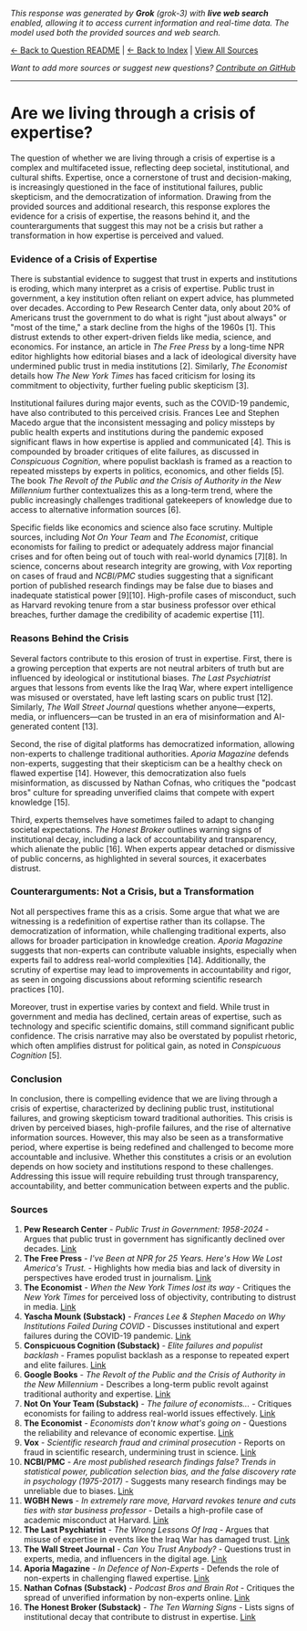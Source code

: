 <!-- 
Generated by: grok
Model: grok-3
Prompt type: sources
Tools enabled: True
Generated at: 2025-06-30T20:49:45.255157
-->

*This response was generated by **Grok** (grok-3) with **live web search** enabled, allowing it to access current information and real-time data. The model used both the provided sources and web search.*

[← Back to Question README](README.md) | [← Back to Index](../README.md) | [View All Sources](../allsources.md)

*Want to add more sources or suggest new questions? [Contribute on GitHub](https://github.com/justinwest/SuggestedSources)*

---

# Are we living through a crisis of expertise?

The question of whether we are living through a crisis of expertise is a complex and multifaceted issue, reflecting deep societal, institutional, and cultural shifts. Expertise, once a cornerstone of trust and decision-making, is increasingly questioned in the face of institutional failures, public skepticism, and the democratization of information. Drawing from the provided sources and additional research, this response explores the evidence for a crisis of expertise, the reasons behind it, and the counterarguments that suggest this may not be a crisis but rather a transformation in how expertise is perceived and valued.

### Evidence of a Crisis of Expertise
There is substantial evidence to suggest that trust in experts and institutions is eroding, which many interpret as a crisis of expertise. Public trust in government, a key institution often reliant on expert advice, has plummeted over decades. According to Pew Research Center data, only about 20% of Americans trust the government to do what is right "just about always" or "most of the time," a stark decline from the highs of the 1960s [1]. This distrust extends to other expert-driven fields like media, science, and economics. For instance, an article in *The Free Press* by a long-time NPR editor highlights how editorial biases and a lack of ideological diversity have undermined public trust in media institutions [2]. Similarly, *The Economist* details how *The New York Times* has faced criticism for losing its commitment to objectivity, further fueling public skepticism [3].

Institutional failures during major events, such as the COVID-19 pandemic, have also contributed to this perceived crisis. Frances Lee and Stephen Macedo argue that the inconsistent messaging and policy missteps by public health experts and institutions during the pandemic exposed significant flaws in how expertise is applied and communicated [4]. This is compounded by broader critiques of elite failures, as discussed in *Conspicuous Cognition*, where populist backlash is framed as a reaction to repeated missteps by experts in politics, economics, and other fields [5]. The book *The Revolt of the Public and the Crisis of Authority in the New Millennium* further contextualizes this as a long-term trend, where the public increasingly challenges traditional gatekeepers of knowledge due to access to alternative information sources [6].

Specific fields like economics and science also face scrutiny. Multiple sources, including *Not On Your Team* and *The Economist*, critique economists for failing to predict or adequately address major financial crises and for often being out of touch with real-world dynamics [7][8]. In science, concerns about research integrity are growing, with *Vox* reporting on cases of fraud and *NCBI/PMC* studies suggesting that a significant portion of published research findings may be false due to biases and inadequate statistical power [9][10]. High-profile cases of misconduct, such as Harvard revoking tenure from a star business professor over ethical breaches, further damage the credibility of academic expertise [11].

### Reasons Behind the Crisis
Several factors contribute to this erosion of trust in expertise. First, there is a growing perception that experts are not neutral arbiters of truth but are influenced by ideological or institutional biases. *The Last Psychiatrist* argues that lessons from events like the Iraq War, where expert intelligence was misused or overstated, have left lasting scars on public trust [12]. Similarly, *The Wall Street Journal* questions whether anyone—experts, media, or influencers—can be trusted in an era of misinformation and AI-generated content [13].

Second, the rise of digital platforms has democratized information, allowing non-experts to challenge traditional authorities. *Aporia Magazine* defends non-experts, suggesting that their skepticism can be a healthy check on flawed expertise [14]. However, this democratization also fuels misinformation, as discussed by Nathan Cofnas, who critiques the "podcast bros" culture for spreading unverified claims that compete with expert knowledge [15].

Third, experts themselves have sometimes failed to adapt to changing societal expectations. *The Honest Broker* outlines warning signs of institutional decay, including a lack of accountability and transparency, which alienate the public [16]. When experts appear detached or dismissive of public concerns, as highlighted in several sources, it exacerbates distrust.

### Counterarguments: Not a Crisis, but a Transformation
Not all perspectives frame this as a crisis. Some argue that what we are witnessing is a redefinition of expertise rather than its collapse. The democratization of information, while challenging traditional experts, also allows for broader participation in knowledge creation. *Aporia Magazine* suggests that non-experts can contribute valuable insights, especially when experts fail to address real-world complexities [14]. Additionally, the scrutiny of expertise may lead to improvements in accountability and rigor, as seen in ongoing discussions about reforming scientific research practices [10].

Moreover, trust in expertise varies by context and field. While trust in government and media has declined, certain areas of expertise, such as technology and specific scientific domains, still command significant public confidence. The crisis narrative may also be overstated by populist rhetoric, which often amplifies distrust for political gain, as noted in *Conspicuous Cognition* [5].

### Conclusion
In conclusion, there is compelling evidence that we are living through a crisis of expertise, characterized by declining public trust, institutional failures, and growing skepticism toward traditional authorities. This crisis is driven by perceived biases, high-profile failures, and the rise of alternative information sources. However, this may also be seen as a transformative period, where expertise is being redefined and challenged to become more accountable and inclusive. Whether this constitutes a crisis or an evolution depends on how society and institutions respond to these challenges. Addressing this issue will require rebuilding trust through transparency, accountability, and better communication between experts and the public.

### Sources
1. **Pew Research Center** - *Public Trust in Government: 1958-2024* - Argues that public trust in government has significantly declined over decades. [Link](https://www.pewresearch.org/politics/2024/06/24/public-trust-in-government-1958-2024/)
2. **The Free Press** - *I've Been at NPR for 25 Years. Here's How We Lost America's Trust.* - Highlights how media bias and lack of diversity in perspectives have eroded trust in journalism. [Link](https://www.thefp.com/p/npr-editor-how-npr-lost-americas-trust)
3. **The Economist** - *When the New York Times lost its way* - Critiques the *New York Times* for perceived loss of objectivity, contributing to distrust in media. [Link](https://www.economist.com/1843/2023/12/14/when-the-new-york-times-lost-its-way)
4. **Yascha Mounk (Substack)** - *Frances Lee & Stephen Macedo on Why Institutions Failed During COVID* - Discusses institutional and expert failures during the COVID-19 pandemic. [Link](https://yaschamounk.substack.com/p/frances-lee-and-stephen-macedo)
5. **Conspicuous Cognition (Substack)** - *Elite failures and populist backlash* - Frames populist backlash as a response to repeated expert and elite failures. [Link](https://www.conspicuouscognition.com/p/elite-failures-and-populist-backlash)
6. **Google Books** - *The Revolt of the Public and the Crisis of Authority in the New Millennium* - Describes a long-term public revolt against traditional authority and expertise. [Link](https://www.google.com/books/edition/The_Revolt_of_the_Public_and_the_Crisis/qD-1vAEACAAJ)
7. **Not On Your Team (Substack)** - *The failure of economists...* - Critiques economists for failing to address real-world issues effectively. [Link](https://www.notonyourteam.co.uk/p/the-failure-of-economists)
8. **The Economist** - *Economists don't know what's going on* - Questions the reliability and relevance of economic expertise. [Link](https://www.economist.com/finance-and-economics/2025/04/24/economists-dont-know-whats-going-on)
9. **Vox** - *Scientific research fraud and criminal prosecution* - Reports on fraud in scientific research, undermining trust in science. [Link](https://www.vox.com/future-perfect/368350/scientific-research-fraud-crime-jail-time)
10. **NCBI/PMC** - *Are most published research findings false? Trends in statistical power, publication selection bias, and the false discovery rate in psychology (1975-2017)* - Suggests many research findings may be unreliable due to biases. [Link](https://pmc.ncbi.nlm.nih.gov/articles/PMC10581498/)
11. **WGBH News** - *In extremely rare move, Harvard revokes tenure and cuts ties with star business professor* - Details a high-profile case of academic misconduct at Harvard. [Link](https://www.wgbh.org/news/education-news/2025-05-25/in-extremely-rare-move-harvard-revokes-tenure-and-cuts-ties-with-star-business-professor)
12. **The Last Psychiatrist** - *The Wrong Lessons Of Iraq* - Argues that misuse of expertise in events like the Iraq War has damaged trust. [Link](https://thelastpsychiatrist.com/2007/05/the_wrong_lessons_of_iraq.html)
13. **The Wall Street Journal** - *Can You Trust Anybody?* - Questions trust in experts, media, and influencers in the digital age. [Link](https://www.wsj.com/opinion/can-you-trust-anybody-president-media-influencer-ai-aa13b7ea)
14. **Aporia Magazine** - *In Defence of Non-Experts* - Defends the role of non-experts in challenging flawed expertise. [Link](https://www.aporiamagazine.com/p/in-defence-of-non-experts)
15. **Nathan Cofnas (Substack)** - *Podcast Bros and Brain Rot* - Critiques the spread of unverified information by non-experts online. [Link](https://ncofnas.com/p/podcast-bros-and-brain-rot)
16. **The Honest Broker (Substack)** - *The Ten Warning Signs* - Lists signs of institutional decay that contribute to distrust in expertise. [Link](https://www.honest-broker.com/p/the-ten-warning-signs)